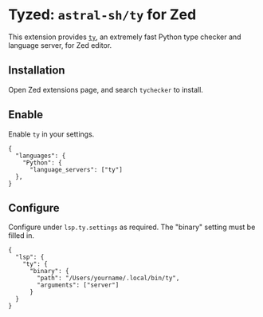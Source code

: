 # Tyzed: `astral-sh/ty` for Zed 

This extension provides [`ty`](https://github.com/astral-sh/ty), an extremely fast Python type checker and language server, for Zed editor.

## Installation
Open Zed extensions page, and search `tychecker` to install.

## Enable

Enable `ty` in your settings.

```jsonc
{
  "languages": {
    "Python": {
      "language_servers": ["ty"]
  },
}
```

## Configure

Configure under `lsp.ty.settings` as required. The "binary" setting must be filled in.

```jsonc
{
  "lsp": {
    "ty": {
      "binary": {
        "path": "/Users/yourname/.local/bin/ty",
        "arguments": ["server"]
      }
  }
}
```
